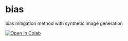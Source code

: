 # bias
bias mitigation method with synthetic image generation

[![Open In Colab](https://colab.research.google.com/assets/colab-badge.svg)](https://colab.research.google.com/github/savannahshannon/bias/blob/edit/main/bias.ipynb)
